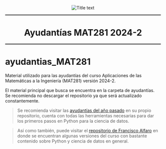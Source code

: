 <center><img src="https://matematica.usm.cl/wp-content/themes/dmatUSM/assets/img/logoDMAT2.png" title="Title text" /></center>
<hr style="height:2px;border:none"/>
<h1 align='center'> Ayudantías MAT281 2024-2</h1>
<hr style="height:2px;border:none"/>

# ayudantias_MAT281
Material utilizado para las ayudantías del curso Aplicaciones de las Matemáticas a la Ingeniería (MAT281) versión 2024-2.

El material principal que busca se encuentra en la carpeta de ayudantías. Se recomienda no descargar el repositorio ya que será actualizado constantemente.

> Se recomienda visitar las [ayudantías del año pasado](https://github.com/AlejandroVillazonG/ayudantias_MAT281/tree/main) en su propio repositorio, cuenta con todas las herramientas necesarias para dar los primeros pasos en Python para la ciencia de datos. 

> Así como también, puede visitar el [repositorio de Francisco Alfaro](https://github.com/fralfaro?tab=repositories) en donde se encuentran algunas versiones del curso con bastante contenido sobre Python y ciencia de datos en general.
